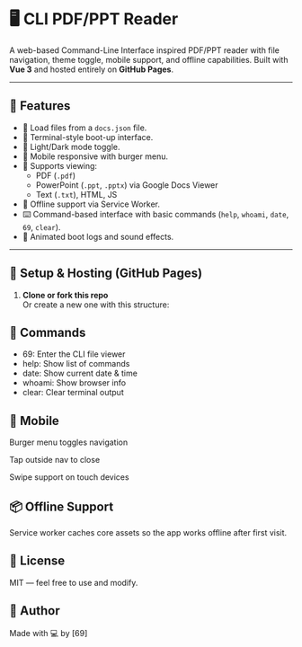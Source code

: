 # 🖥️ CLI PDF/PPT Reader

A web-based Command-Line Interface inspired PDF/PPT reader with file navigation, theme toggle, mobile support, and offline capabilities. Built with **Vue 3** and hosted entirely on **GitHub Pages**.

---

## 🔧 Features

- 💾 Load files from a `docs.json` file.
- 📁 Terminal-style boot-up interface.
- 🎨 Light/Dark mode toggle.
- 📱 Mobile responsive with burger menu.
- 📄 Supports viewing:
  - PDF (`.pdf`)
  - PowerPoint (`.ppt`, `.pptx`) via Google Docs Viewer
  - Text (`.txt`), HTML, JS
- 📶 Offline support via Service Worker.
- ⌨️ Command-based interface with basic commands (`help`, `whoami`, `date`, `69`, `clear`).
- 🧠 Animated boot logs and sound effects.

---

## 🚀 Setup & Hosting (GitHub Pages)

1. **Clone or fork this repo**  
   Or create a new one with this structure:

## 🧠 Commands
- 69: Enter the CLI file viewer
- help: Show list of commands
- date: Show current date & time
- whoami: Show browser info
- clear: Clear terminal output

## 📱 Mobile
Burger menu toggles navigation

Tap outside nav to close

Swipe support on touch devices

## 📦 Offline Support
Service worker caches core assets so the app works offline after first visit.

## 📁 License
MIT — feel free to use and modify.

## 🙋 Author
Made with 💻 by [69]
